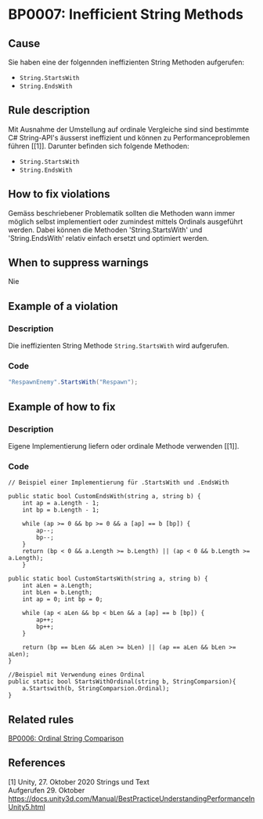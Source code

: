 # BP0007: Inefficient String Methods

## Cause

Sie haben eine der folgennden ineffizienten String Methoden aufgerufen:
  - `String.StartsWith`
  - `String.EndsWith`

## Rule description

Mit Ausnahme der Umstellung auf ordinale Vergleiche sind sind bestimmte C# String-API's äusserst ineffizient und können zu Performanceproblemen führen [[1]]. Darunter befinden sich folgende Methoden:
  - `String.StartsWith`
  - `String.EndsWith`

## How to fix violations

Gemäss beschriebener Problematik sollten die Methoden wann immer möglich selbst implementiert oder zumindest mittels Ordinals ausgeführt werden.
Dabei können die Methoden 'String.StartsWith' und 'String.EndsWith' relativ einfach ersetzt und optimiert werden.

## When to suppress warnings

Nie

## Example of a violation

### Description

Die ineffizienten String Methode `String.StartsWith` wird aufgerufen.

### Code

```csharp
"RespawnEnemy".StartsWith("Respawn");
```

## Example of how to fix

### Description

Eigene Implementierung liefern oder ordinale Methode verwenden [[1]]. 

### Code

```
// Beispiel einer Implementierung für .StartsWith und .EndsWith 

public static bool CustomEndsWith(string a, string b) {
    int ap = a.Length - 1;
    int bp = b.Length - 1;

    while (ap >= 0 && bp >= 0 && a [ap] == b [bp]) {
        ap--;
        bp--;
    }
    return (bp < 0 && a.Length >= b.Length) || (ap < 0 && b.Length >= a.Length);
    }

public static bool CustomStartsWith(string a, string b) {
    int aLen = a.Length;
    int bLen = b.Length;
    int ap = 0; int bp = 0;

    while (ap < aLen && bp < bLen && a [ap] == b [bp]) {
        ap++;
        bp++;
    }

    return (bp == bLen && aLen >= bLen) || (ap == aLen && bLen >= aLen);
}

//Beispiel mit Verwendung eines Ordinal
public static bool StartsWithOrdinal(string b, StringComparsion){
    a.Startswith(b, StringComparsion.Ordinal);  
}
```

## Related rules

[BP0006: Ordinal String Comparison](https://github.com/emanuelbuholzer/unity-best-practices/blob/master/docs/reference/BP0006_OrdinalStringComparison.md)

## References
<a id="1">[1]</a>
Unity, 27. Oktober 2020 Strings und Text<br/>
Aufgerufen 29. Oktober https://docs.unity3d.com/Manual/BestPracticeUnderstandingPerformanceInUnity5.html
